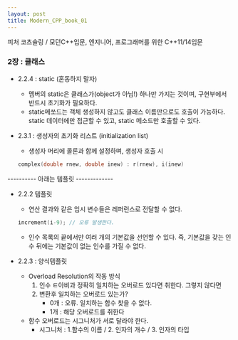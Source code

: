 ```yaml
---
layout: post
title: Modern_CPP_book_01
---
```


피처 코츠슐링 / 모던C++입문, 엔지니어, 프로그래머를 위한 C++11/14입문

### 2장 : 클래스

- 2.2.4 : static (혼동하지 말자)
  - 멤버의 static은 클래스가(object가 아님!) 하나만 가지는 것이며, 구현부에서 반드시 초기화가 필요하다.
  - static메쏘드는 객체 생성하지 않고도 클래스 이름만으로도 호출이 가능하다. static 데이터에만 접근할 수 있고, static 메소드만 호출할 수 있다.   

- 2.3.1 : 생성자의 초기화 리스트 (initialization list)
  - 생성자 머리에 콜론과 함께 설정하며, 생성자 호출 시 
  ```cpp
  complex(double rnew, double inew) : r(rnew), i(inew)
  ```

---------- 아래는 템플릿 -------------
- 2.2.2 템플릿
  - 연산 결과와 같은 임시 변수들은 레퍼런스로 전달할 수 없다.
  ```cpp 
  increment(i-9); // 오류 발생한다. 
  ```
  - 인수 목록의 끝에서만 여러 개의 기본값을 선언할 수 있다. 즉, 기본값을 갖는 인수 뒤에는 기본값이 없는 인수를 가질 수 없다.
 
- 2.2.3 : 양식템플릿
  - Overload Resolution의 작동 방식
    1. 인수 ㅌ아비과 정확히 일치하는 오버로드 있다면 취한다. 그렇지 않다면
    2. 변환후 일치하는 오버로드 있는가?
        - 0개 : 오류. 일치하는 함수 찾을 수 없다.
        - 1개 : 해당 오버로드를 취한다
  - 함수 오버로드는 시그니처가 서로 달라야 한다. 
    - 시그니처 : 1.함수의 이름 / 2. 인자의 개수 / 3. 인자의 타입
    
 
